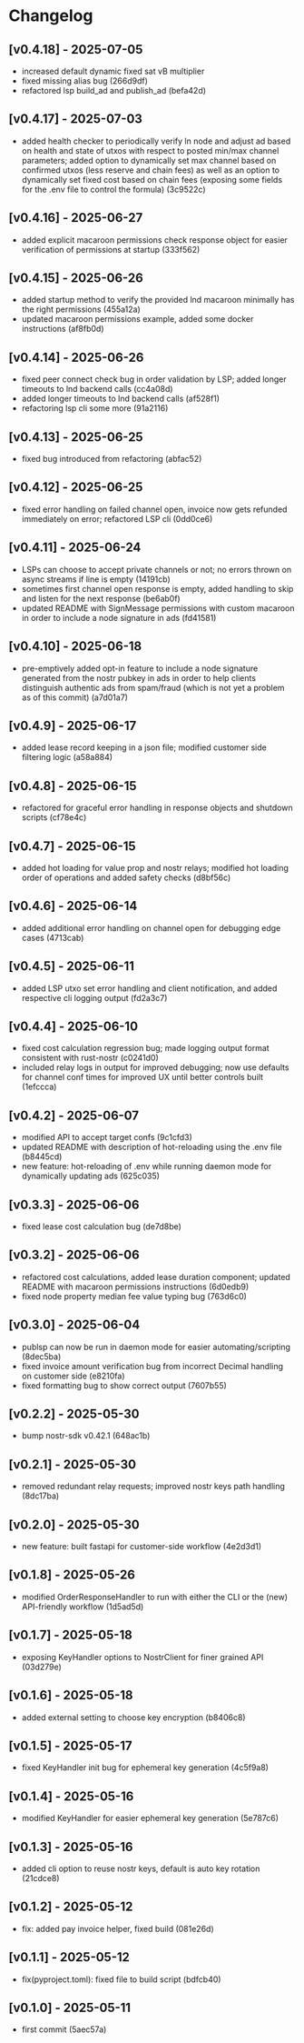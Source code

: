 # Changelog

## [v0.4.18] - 2025-07-05

- increased default dynamic fixed sat vB multiplier
- fixed missing alias bug (266d9df)
- refactored lsp build_ad and publish_ad (befa42d)

## [v0.4.17] - 2025-07-03

- added health checker to periodically verify ln node and adjust ad based on health and state of utxos with respect to posted min/max channel parameters; added option to dynamically set max channel based on confirmed utxos (less reserve and chain fees) as well as an option to dynamically set fixed cost based on chain fees (exposing some fields for the .env file to control the formula) (3c9522c)

## [v0.4.16] - 2025-06-27

- added explicit macaroon permissions check response object for easier verification of permissions at startup (333f562)

## [v0.4.15] - 2025-06-26

- added startup method to verify the provided lnd macaroon minimally has the right permissions (455a12a)
- updated macaroon permissions example, added some docker instructions (af8fb0d)

## [v0.4.14] - 2025-06-26

- fixed peer connect check bug in order validation by LSP; added longer timeouts to lnd backend calls (cc4a08d)
- added longer timeouts to lnd backend calls (af528f1)
- refactoring lsp cli some more (91a2116)

## [v0.4.13] - 2025-06-25

- fixed bug introduced from refactoring (abfac52)

## [v0.4.12] - 2025-06-25

- fixed error handling on failed channel open, invoice now gets refunded immediately on error; refactored LSP cli (0dd0ce6)

## [v0.4.11] - 2025-06-24

- LSPs can choose to accept private channels or not; no errors thrown on async streams if line is empty (14191cb)
- sometimes first channel open response is empty, added handling to skip and listen for the next response (be6ab0f)
- updated README with SignMessage permissions with custom macaroon in order to include a node signature in ads (fd41581)

## [v0.4.10] - 2025-06-18

- pre-emptively added opt-in feature to include a node signature generated from the nostr pubkey in ads in order to help clients distinguish authentic ads from spam/fraud (which is not yet a problem as of this commit) (a7d01a7)

## [v0.4.9] - 2025-06-17

- added lease record keeping in a json file; modified customer side filtering logic (a58a884)

## [v0.4.8] - 2025-06-15

- refactored for graceful error handling in response objects and shutdown scripts (cf78e4c)

## [v0.4.7] - 2025-06-15

- added hot loading for value prop and nostr relays; modified hot loading order of operations and added safety checks (d8bf56c)

## [v0.4.6] - 2025-06-14

- added additional error handling on channel open for debugging edge cases (4713cab)

## [v0.4.5] - 2025-06-11

- added LSP utxo set error handling and client notification, and added respective cli logging output (fd2a3c7)

## [v0.4.4] - 2025-06-10

- fixed cost calculation regression bug; made logging output format consistent with rust-nostr (c0241d0)
- included relay logs in output for improved debugging; now use defaults for channel conf times for improved UX until better controls built (1efccca)

## [v0.4.2] - 2025-06-07

- modified API to accept target confs (9c1cfd3)
- updated README with description of hot-reloading using the .env file (b8445cd)
- new feature: hot-reloading of .env while running daemon mode for dynamically updating ads (625c035)

## [v0.3.3] - 2025-06-06

- fixed lease cost calculation bug (de7d8be)

## [v0.3.2] - 2025-06-06

- refactored cost calculations, added lease duration component; updated README with macaroon permissions instructions (6d0edb9)
- fixed node property median fee value typing bug (763d6c0)

## [v0.3.0] - 2025-06-04

- publsp can now be run in daemon mode for easier automating/scripting (8dec5ba)
- fixed invoice amount verification bug from incorrect Decimal handling on customer side (e8210fa)
- fixed formatting bug to show correct output (7607b55)

## [v0.2.2] - 2025-05-30

- bump nostr-sdk v0.42.1 (648ac1b)

## [v0.2.1] - 2025-05-30

- removed redundant relay requests; improved nostr keys path handling (8dc17ba)

## [v0.2.0] - 2025-05-30

- new feature: built fastapi for customer-side workflow (4e2d3d1)

## [v0.1.8] - 2025-05-26

- modified OrderResponseHandler to run with either the CLI or the (new) API-friendly workflow (1d5ad5d)

## [v0.1.7] - 2025-05-18

- exposing KeyHandler options to NostrClient for finer grained API (03d279e)

## [v0.1.6] - 2025-05-18

- added external setting to choose key encryption (b8406c8)

## [v0.1.5] - 2025-05-17

- fixed KeyHandler init bug for ephemeral key generation (4c5f9a8)

## [v0.1.4] - 2025-05-16

- modified KeyHandler for easier ephemeral key generation (5e787c6)

## [v0.1.3] - 2025-05-16

- added cli option to reuse nostr keys, default is auto key rotation (21cdce8)

## [v0.1.2] - 2025-05-12

- fix: added pay invoice helper, fixed build (081e26d)

## [v0.1.1] - 2025-05-12

- fix(pyproject.toml): fixed file to build script (bdfcb40)

## [v0.1.0] - 2025-05-11

- first commit (5aec57a)
